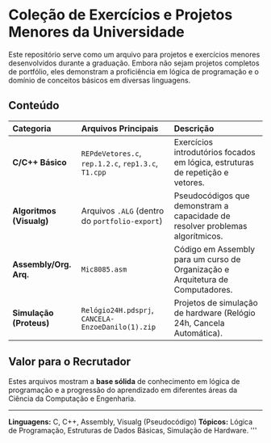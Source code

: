 # Coleção de Exercícios e Projetos Menores da Universidade

Este repositório serve como um arquivo para projetos e exercícios menores desenvolvidos durante a graduação. Embora não sejam projetos completos de portfólio, eles demonstram a proficiência em lógica de programação e o domínio de conceitos básicos em diversas linguagens.

## Conteúdo

| Categoria | Arquivos Principais | Descrição |
| :--- | :--- | :--- |
| **C/C++ Básico** | `REPdeVetores.c`, `rep.1.2.c`, `rep1.3.c`, `T1.cpp` | Exercícios introdutórios focados em lógica, estruturas de repetição e vetores. |
| **Algoritmos (Visualg)** | Arquivos `.ALG` (dentro do `portfolio-export`) | Pseudocódigos que demonstram a capacidade de resolver problemas algorítmicos. |
| **Assembly/Org. Arq.** | `Mic8085.asm` | Código em Assembly para um curso de Organização e Arquitetura de Computadores. |
| **Simulação (Proteus)** | `Relógio24H.pdsprj`, `CANCELA-EnzoeDanilo(1).zip` | Projetos de simulação de hardware (Relógio 24h, Cancela Automática). |

## Valor para o Recrutador

Estes arquivos mostram a **base sólida** de conhecimento em lógica de programação e a progressão do aprendizado em diferentes áreas da Ciência da Computação e Engenharia.

---
**Linguagens:** C, C++, Assembly, Visualg (Pseudocódigo)
**Tópicos:** Lógica de Programação, Estruturas de Dados Básicas, Simulação de Hardware.
'''
